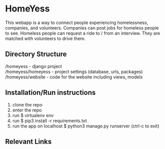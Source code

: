 # HomeYess
This webapp is a way to connect people experiencing homelessness, companies, and volunteers. Companies can post jobs for homeless people to see. Homeless people can request a ride to / from an interview. They are matched with volunteers to drive them.

## Directory Structure
/homeyess - django project  
/homeyess/homeyess - project settings (database, urls, packages)  
/homeyess/website - code for the website including views, models  

## Installation/Run instructions
1) clone the repo
2) enter the repo
3) run $ virtualenv env
4) run $ pip3 install -r requirements.txt
5) run the app on localhost $ python3 manage.py runserver (ctrl-c to exit)

## Relevant Links 


